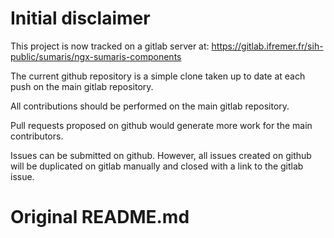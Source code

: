 # Initial disclaimer
This project is now tracked on a gitlab server at:
https://gitlab.ifremer.fr/sih-public/sumaris/ngx-sumaris-components

The current github repository is a simple clone taken up to date at each push on the main gitlab repository.

All contributions should be performed on the main gitlab repository.

Pull requests proposed on github would generate more work for the main contributors.

Issues can be submitted on github. However, all issues created on github will be duplicated on gitlab manually and closed with a link to the gitlab issue.


# Original README.md
